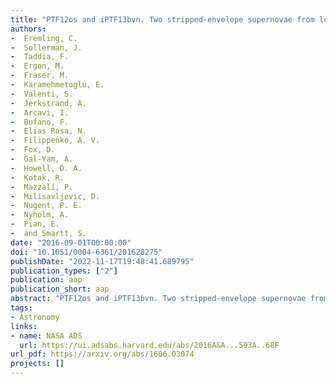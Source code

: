 ```yaml
---
title: "PTF12os and iPTF13bvn. Two stripped-envelope supernovae from low-mass progenitors in NGC 5806"
authors:
-  Fremling, C.
-  Sollerman, J.
-  Taddia, F.
-  Ergon, M.
-  Fraser, M.
-  Karamehmetoglu, E.
-  Valenti, S.
-  Jerkstrand, A.
-  Arcavi, I.
-  Bufano, F.
-  Elias Rosa, N.
-  Filippenko, A. V.
-  Fox, D.
-  Gal-Yam, A.
-  Howell, D. A.
-  Kotak, R.
-  Mazzali, P.
-  Milisavljevic, D.
-  Nugent, P. E.
-  Nyholm, A.
-  Pian, E.
-  and Smartt, S.
date: "2016-09-01T00:00:00"
doi: "10.1051/0004-6361/201628275"
publishDate: "2022-11-17T19:48:41.689795"
publication_types: ["2"]
publication: aap
publication_short: aap
abstract: "PTF12os and iPTF13bvn. Two stripped-envelope supernovae from low-mass progenitors in NGC 5806"
tags:
- Astronomy
links:
- name: NASA ADS
  url: https://ui.adsabs.harvard.edu/abs/2016A&A...593A..68F
url_pdf: https://arxiv.org/abs/1606.03074
projects: []
---
```


